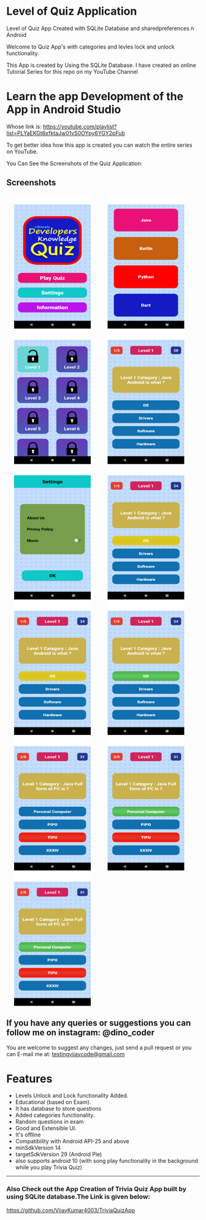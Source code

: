 # Level of Quiz Application
Level of Quiz App Created with SQLite Database and sharedpreferences n Android

Welcome to Quiz App's with categories and levles lock and unlock functionality.

This App is created by Using the SQLite Database.
I have created an online Tutorial Series for this repo on my YouTube Channel

# Learn the app Development of the App in Android Studio
Whose link is: https://youtube.com/playlist?list=PLYaEKGt6xfktaJw01vS0OYpy6YGY2pFub

To get better idea how this app is created you can watch the entire series on YouTube.

You Can See the Screenshots of the Quiz Application:
## Screenshots

<p id="img_cont">
	<img src="/screenshots/1.png" width = "200" height= "350" hspace=20>
	<img src="/screenshots/2.png" width = "200" height= "350" hspace=20>
	<img src="/screenshots/3.png" width = "200" height= "350" hspace=20>
	<img src="/screenshots/4.png" width = "200" height= "350" hspace=20>
	<img src="/screenshots/5.png" width = "200" height= "350" hspace=20>
	<img src="/screenshots/6.png" width = "200" height= "350" hspace=20>
	<img src="/screenshots/7.png" width = "200" height= "350" hspace=20>
	<img src="/screenshots/8.png" width = "200" height= "350" hspace=20>
	<img src="/screenshots/9.png" width = "200" height= "350" hspace=20>
	<img src="/screenshots/10.png" width = "200" height= "350" hspace=20>
  <img src="/screenshots/10.png" width = "200" height= "350" hspace=20>
</p>

## If you have any queries or suggestions you can follow me on instagram: @dino_coder

You are welcome to suggest any changes, just send a pull request or you can E-mail me at: testingvijaycode@gmail.com

Features
========
- Levels Unlock and Lock functionality Added.
- Educational (based on Exam).
- It has database to store questions 
- Added categories functionality.
- Random questions in exam 
- Good and Extensible UI.
- It's offline
- Compatibility with Android API-25 and above
- minSdkVersion 14
- targetSdkVersion 29 (Android Pie)
- also supports android 10 (with song play functionality in the background while you play Trivia Quiz)

***

### Also Check out the App Creation of Trivia Quiz App built by using SQLite database.The Link is given below:

https://github.com/VijayKumar4003/TriviaQuizApp
